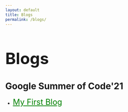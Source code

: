 ```yaml
---
layout: default
title: Blogs
permalink: /blogs/
---
```


<h1 style="font-size: 50px">Blogs</h1>



<h1>Google Summer of Code'21</h1>

<style>
a.one:link {
  color: green;
  background-color: transparent;
}
a.one:visited {
    color: gray;
}
a.one:hover {
    color: blue;
}
</style>

<ul>
    <li>
        <a class='one' style="font-size: 25px" href="{{site.baseurl}}/_posts/first-blog/">My First Blog</a>
    </li>
</ul>